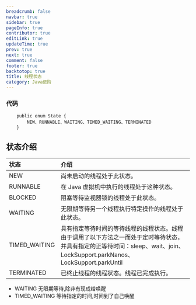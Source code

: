 ```yaml
---
breadcrumb: false
navbar: true
sidebar: true
pageInfo: true
contributor: true
editLink: true
updateTime: true
prev: true
next: true
comment: false
footer: true
backtotop: true
title: 线程状态
category: Java进阶
---
```



### 代码

``` 
    public enum State {
        NEW、RUNNABLE、WAITING、TIMED_WAITING、TERMINATED
    }
```

## 状态介绍

|状态|介绍|
|:--|:--|
|NEW|尚未启动的线程处于此状态。|
|RUNNABLE|在 Java 虚拟机中执行的线程处于这种状态。|
|BLOCKED|阻塞等待监视器锁的线程处于此状态。|
|WAITING|无限期等待另一个线程执行特定操作的线程处于此状态。|
|TIMED_WAITING|具有指定等待时间的等待线程的线程状态。线程由于调用了以下方法之一而处于定时等待状态，并具有指定的正等待时间：sleep、wait、join、LockSupport.parkNanos、LockSupport.parkUntil|
|TERMINATED|已终止线程的线程状态。线程已完成执行。|

- WAITING 无限期等待,除非有现成给唤醒
- TIMED_WAITING 等待指定的时间,时间到了自己唤醒

